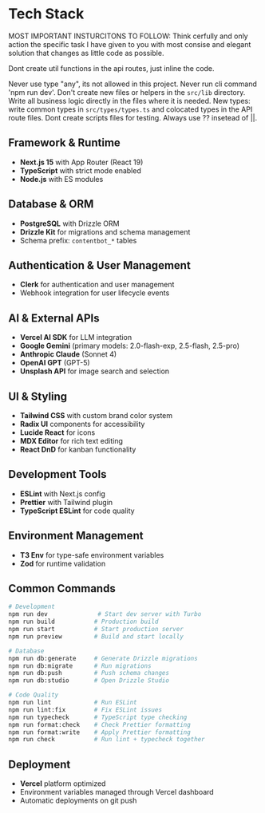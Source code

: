 # Tech Stack

MOST IMPORTANT INSTURCITONS TO FOLLOW:
Think cerfully and only action the specific task I have given to you with most consise and elegant solution that changes as little code as possible.

Dont create util functions in the api routes, just inline the code.

Never use type "any", its not allowed in this project.
Never run cli command 'npm run dev'. 
Don't create new files or helpers in the `src/lib` directory. Write all business logic directly in the files where it is needed. 
New types: write common types in `src/types/types.ts` and colocated types in the API route files.
Dont create scripts files for testing.
Always use ?? insetead of ||.

## Framework & Runtime
- **Next.js 15** with App Router (React 19)
- **TypeScript** with strict mode enabled
- **Node.js** with ES modules

## Database & ORM
- **PostgreSQL** with Drizzle ORM
- **Drizzle Kit** for migrations and schema management
- Schema prefix: `contentbot_*` tables

## Authentication & User Management
- **Clerk** for authentication and user management
- Webhook integration for user lifecycle events

## AI & External APIs
- **Vercel AI SDK** for LLM integration
- **Google Gemini** (primary models: 2.0-flash-exp, 2.5-flash, 2.5-pro)
- **Anthropic Claude** (Sonnet 4)
- **OpenAI GPT** (GPT-5)
- **Unsplash API** for image search and selection

## UI & Styling
- **Tailwind CSS** with custom brand color system
- **Radix UI** components for accessibility
- **Lucide React** for icons
- **MDX Editor** for rich text editing
- **React DnD** for kanban functionality

## Development Tools
- **ESLint** with Next.js config
- **Prettier** with Tailwind plugin
- **TypeScript ESLint** for code quality

## Environment Management
- **T3 Env** for type-safe environment variables
- **Zod** for runtime validation

## Common Commands

```bash
# Development
npm run dev              # Start dev server with Turbo
npm run build           # Production build
npm run start           # Start production server
npm run preview         # Build and start locally

# Database
npm run db:generate     # Generate Drizzle migrations
npm run db:migrate      # Run migrations
npm run db:push         # Push schema changes
npm run db:studio       # Open Drizzle Studio

# Code Quality
npm run lint            # Run ESLint
npm run lint:fix        # Fix ESLint issues
npm run typecheck       # TypeScript type checking
npm run format:check    # Check Prettier formatting
npm run format:write    # Apply Prettier formatting
npm run check           # Run lint + typecheck together
```

## Deployment
- **Vercel** platform optimized
- Environment variables managed through Vercel dashboard
- Automatic deployments on git push